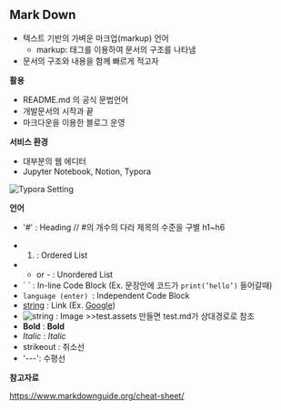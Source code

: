 ## Mark Down

- 텍스트 기반의 가벼운 마크업(markup) 언어
  - markup: 태그를 이용하여 문서의 구조를 나타냄
- 문서의 구조와 내용을 함께 빠르게 적고자

**활용**

- README.md 의 공식 문법언어
- 개발문서의 시작과 끝
- 마크다운을 이용한 블로그 운영

**서비스 환경**

- 대부분의 웹 에디터
- Jupyter Notebook, Notion, Typora

![Typora Setting](2.MarkDown.assets/Markdown.png)

**언어**

* '#' : Heading // #의 개수의 다라 제목의 수준을 구별 h1~h6

- 1. : Ordered List
- - or - : Unordered List
- \` \` : In-line Code Block (Ex. 문장안에 코드가 `print(’hello’)` 들어갈때)
- `language (enter) `: Independent Code Block
- [string](url) : Link (Ex. [Google](https://google.com))
- ![string](img_url) : Image >>test.assets 만들면 test.md가 상대경로로 참조
- **Bold** : **Bold**
- *Italic* : *Italic*
- strikeout : 취소선
- '---': 수평선

**참고자료**

https://www.markdownguide.org/cheat-sheet/